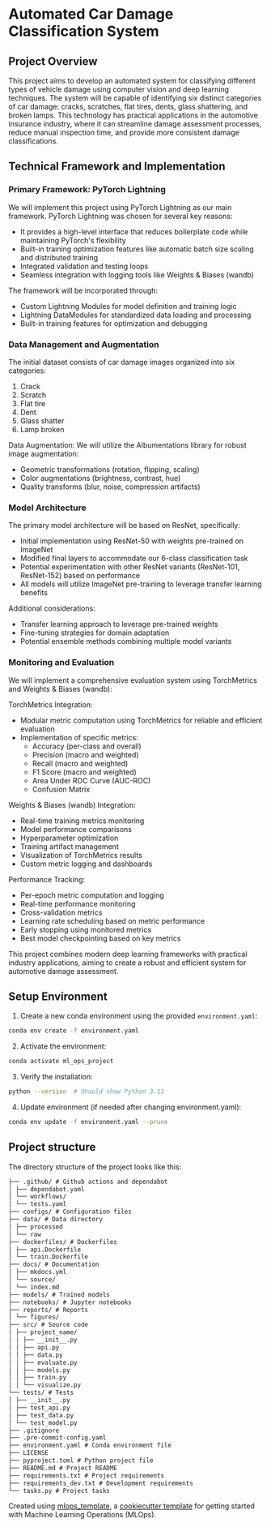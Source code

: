 # Automated Car Damage Classification System

## Project Overview
This project aims to develop an automated system for classifying different types of vehicle damage using computer vision and deep learning techniques. The system will be capable of identifying six distinct categories of car damage: cracks, scratches, flat tires, dents, glass shattering, and broken lamps. This technology has practical applications in the automotive insurance industry, where it can streamline damage assessment processes, reduce manual inspection time, and provide more consistent damage classifications.

## Technical Framework and Implementation

### Primary Framework: PyTorch Lightning
We will implement this project using PyTorch Lightning as our main framework. PyTorch Lightning was chosen for several key reasons:
- It provides a high-level interface that reduces boilerplate code while maintaining PyTorch's flexibility
- Built-in training optimization features like automatic batch size scaling and distributed training
- Integrated validation and testing loops
- Seamless integration with logging tools like Weights & Biases (wandb)

The framework will be incorporated through:
- Custom Lightning Modules for model definition and training logic
- Lightning DataModules for standardized data loading and processing
- Built-in training features for optimization and debugging

### Data Management and Augmentation

The initial dataset consists of car damage images organized into six categories:
1. Crack
2. Scratch
3. Flat tire
4. Dent
5. Glass shatter
6. Lamp broken

Data Augmentation:
We will utilize the Albumentations library for robust image augmentation:
- Geometric transformations (rotation, flipping, scaling)
- Color augmentations (brightness, contrast, hue)
- Quality transforms (blur, noise, compression artifacts)

### Model Architecture

The primary model architecture will be based on ResNet, specifically:
- Initial implementation using ResNet-50 with weights pre-trained on ImageNet
- Modified final layers to accommodate our 6-class classification task
- Potential experimentation with other ResNet variants (ResNet-101, ResNet-152) based on performance
- All models will utilize ImageNet pre-training to leverage transfer learning benefits

Additional considerations:
- Transfer learning approach to leverage pre-trained weights
- Fine-tuning strategies for domain adaptation
- Potential ensemble methods combining multiple model variants

### Monitoring and Evaluation

We will implement a comprehensive evaluation system using TorchMetrics and Weights & Biases (wandb):

TorchMetrics Integration:
- Modular metric computation using TorchMetrics for reliable and efficient evaluation
- Implementation of specific metrics:
  - Accuracy (per-class and overall)
  - Precision (macro and weighted)
  - Recall (macro and weighted)
  - F1 Score (macro and weighted)
  - Area Under ROC Curve (AUC-ROC)
  - Confusion Matrix

Weights & Biases (wandb) Integration:
- Real-time training metrics monitoring
- Model performance comparisons
- Hyperparameter optimization
- Training artifact management
- Visualization of TorchMetrics results
- Custom metric logging and dashboards

Performance Tracking:
- Per-epoch metric computation and logging
- Real-time performance monitoring
- Cross-validation metrics
- Learning rate scheduling based on metric performance
- Early stopping using monitored metrics
- Best model checkpointing based on key metrics

This project combines modern deep learning frameworks with practical industry applications, aiming to create a robust and efficient system for automotive damage assessment.

## Setup Environment

1. Create a new conda environment using the provided `environment.yaml`:
```bash
conda env create -f environment.yaml
```

2. Activate the environment:
```bash
conda activate ml_ops_project
```

3. Verify the installation:
```bash
python --version  # Should show Python 3.11
```

4. Update environment (if needed after changing environment.yaml):
```bash
conda env update -f environment.yaml --prune
```

## Project structure
The directory structure of the project looks like this:
```txt
├── .github/ # Github actions and dependabot
│ ├── dependabot.yaml
│ └── workflows/
│ └── tests.yaml
├── configs/ # Configuration files
├── data/ # Data directory
│ ├── processed
│ └── raw
├── dockerfiles/ # Dockerfiles
│ ├── api.Dockerfile
│ └── train.Dockerfile
├── docs/ # Documentation
│ ├── mkdocs.yml
│ └── source/
│ └── index.md
├── models/ # Trained models
├── notebooks/ # Jupyter notebooks
├── reports/ # Reports
│ └── figures/
├── src/ # Source code
│ ├── project_name/
│ │ ├── __init__.py
│ │ ├── api.py
│ │ ├── data.py
│ │ ├── evaluate.py
│ │ ├── models.py
│ │ ├── train.py
│ │ └── visualize.py
└── tests/ # Tests
│ ├── __init__.py
│ ├── test_api.py
│ ├── test_data.py
│ └── test_model.py
├── .gitignore
├── .pre-commit-config.yaml
├── environment.yaml # Conda environment file
├── LICENSE
├── pyproject.toml # Python project file
├── README.md # Project README
├── requirements.txt # Project requirements
├── requirements_dev.txt # Development requirements
└── tasks.py # Project tasks
```

Created using [mlops_template](https://github.com/SkafteNicki/mlops_template),
a [cookiecutter template](https://github.com/cookiecutter/cookiecutter) for getting
started with Machine Learning Operations (MLOps).
